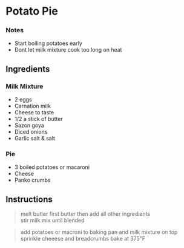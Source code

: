 # Potato Pie

### Notes
- Start boiling potatoes early  
- Dont let milk mixture cook too long on heat

## Ingredients

### Milk Mixture

- 2 eggs
- Carnation milk
- Cheese to taste
- 1/2 a stick of butter
- Sazon goya
- Diced onions
- Garlic salt & salt

### Pie
- 3 boiled potatoes or macaroni
- Cheese
- Panko crumbs

## Instructions 

> melt butter first butter then add all other ingredients   
> stir milk mix until blended

> add potatoes or macroni to baking pan and milk mixture on top 
> sprinkle cheeese and breadcrumbs
> bake at 375°F
